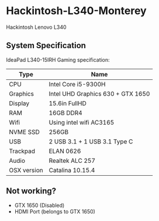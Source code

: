 # Hackintosh-L340-Monterey
Hackintosh Lenovo L340

## System Specification

IdeaPad L340-15IRH Gaming specification:

| Type | Name |
| --- | --- | 
| CPU | Intel Core i5-9300H | 
| Graphics | Intel UHD Graphics 630 + GTX 1650 | 
| Display | 15.6in FullHD | |
| RAM | 16GB DDR4 |
| Wifi| Using intel wifi AC3165 |
| NVME SSD | 256GB |
| USB | 2 USB 3.1 + 1 USB 3.1 Type C | 
| Trackpad | ELAN 0626 |
| Audio | Realtek ALC 257 |
| OSX version| Catalina 10.15.4 |

## Not working?

- GTX 1650 (Disabled)
- HDMI Port (belongs to GTX 1650)
